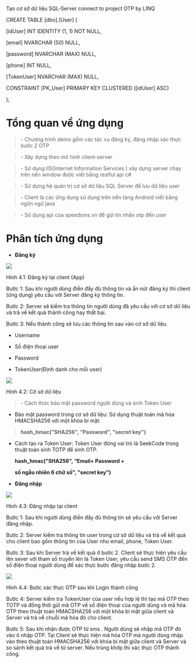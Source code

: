 ﻿Tạo cơ sở dữ liệu SQL-Server connect to project OTP by LINQ

CREATE TABLE [dbo].[User] (

[idUser] INT IDENTITY (1, 1) NOT NULL,

[email] NVARCHAR (50) NULL,

[password] NVARCHAR (MAX) NULL,

[phone] INT NULL,

[TokenUser] NVARCHAR (MAX) NULL,

CONSTRAINT [PK_User] PRIMARY KEY CLUSTERED ([idUser] ASC)

);

**Tổng quan về ứng dụng**
=========================

>   \- Chương trình demo gồm các tác vụ đăng ký, đăng nhập xác thực bước 2 OTP

>   \- Xây dựng theo mô hình client-server

>   \- Sử dụng IIS(Internet Information Services ) xây dựng server chạy trên nền
>   window được viết bằng restful api c\#

>   \- Sử dựng hệ quản trị cơ sở dữ liệu SQL Server để lưu dữ liệu user

>   \- Client là các ứng dụng sử dụng trên nền tảng Android viết bằng ngôn ngữ
>   java

>   \- Sử dụng api của speedsms.vn để gửi tín nhắn otp đến user

**Phân tích ứng dụng**
======================

-   **Đăng ký**

![](media/3dfd52ab0a6e97601a1d534e826cdbc4.jpg)

Hình 4.1: Đăng ký tại client (App)

Bước 1: Sau khi người dùng điền đẩy đủ thông tin và ấn nút đăng ký thì client
(ứng dụng) yêu cầu với Server đăng ký thông tin.

Bước 2: Server sẽ kiểm tra thông tin người dùng đã yêu cầu với cơ sở dữ liệu và
trả về kết quả thành công hay thất bại.

Bước 3: Nếu thành công sẽ lưu các thông tin sau vào cơ sở dữ liệu.

-   Username

-   Số điện thoại user

-   Password

-   TokenUser(Định danh cho mỗi user)

![](media/e984e6908ac4f7158c9aad59d1b72034.jpg)

Hình 4.2: Cở sở dữ liệu

>   \- Cách thức bảo mật password người dùng và sinh Token User

-   Bảo mật password trong cơ sở dữ liệu: Sử dụng thuật toán mã hóa HMACSHA256
    với một khóa bí mật:

>   **hash_hmac("SHA256", “Password", "secret key")**

-   Cách tạo ra Token User: Token User đóng vai trò là SeekCode trong thuật toán
    sinh TOTP để sinh OTP.

    **hash_hmac("SHA256", “Email+ Password +**

    **số ngẫu nhiên 6 chữ số", "secret key")**

-   **Đăng nhập**

![](media/a0baa240df977df5e9549e7d305dbd50.jpg)

Hình 4.3: Đăng nhập tại client

Bước 1: Sau khi người dùng điền đẩy đủ thông tin sẽ yêu cầu với Server đăng
nhập.

Bước 2: Server kiểm tra thông tin user trong cơ sở dữ liệu và trả về kết quả cho
client bao gồm thông tin của User như email, phone, Token User.

Bước 3: Sau khi Server trả về kết quả ở bước 2. Client sẽ thực hiện yêu cầu lên
sever với tham số truyền lên là Token User, yêu cầu send SMS OTP đến số điện
thoại người dùng để xác thực bước đăng nhập bước 2.

![](media/4715891fa43baee9f5c7ee0451d41d76.jpg)

Hình 4.4: Bước xác thực OTP sau khi Login thành công

Bước 4: Server kiểm tra TokenUser của user nếu hợp lệ thì tạo mã OTP theo TOTP
và đồng thời gửi mã OTP về số điện thoại của người dùng và mã hóa OTP theo thuật
toán HMACSHA256 với một khóa bí mật giữa client và Server và trả về chuỗi mã hóa
đó cho client.

Bước 5: Sau khi nhận được OTP từ sms . Người dùng sẽ nhập mã OTP đó vào ô nhập
OTP. Tại Client sẽ thực hiện mã hóa OTP mà người dùng nhập vào theo thuật toán
HMACSHA256 với khóa bí mật giữa client và Server và so sánh kết quả trả về từ
server. Nếu trùng khớp thì xác thực OTP thành công.
